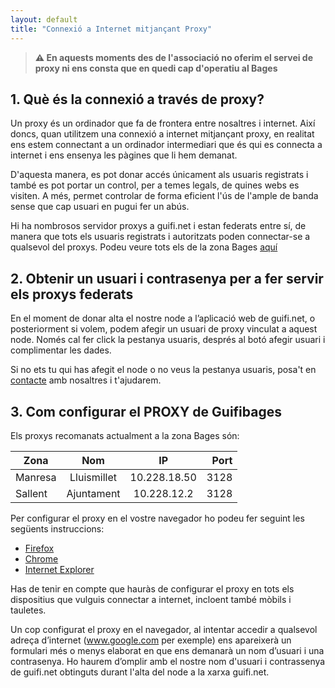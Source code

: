 ```yaml
---
layout: default
title: "Connexió a Internet mitjançant Proxy"
---
```


> **⚠️ En aquests moments des de l'associació no oferim el servei de proxy ni ens consta que en quedi cap d'operatiu al Bages**

## 1. Què és la connexió a través de proxy?

Un proxy és un ordinador que fa de frontera entre nosaltres i internet. Així doncs, quan utilitzem una connexió a internet mitjançant proxy, en realitat ens estem connectant a un ordinador intermediari que és qui es connecta a internet i ens ensenya les pàgines que li hem demanat.

D'aquesta manera, es pot donar accés únicament als usuaris registrats i també es pot portar un control, per a temes legals, de quines webs es visiten. A més, permet controlar de forma eficient l'ús de l'ample de banda sense que cap usuari en pugui fer un abús.


Hi ha nombrosos servidor proxys a guifi.net i estan federats entre sí, de manera que tots els usuaris registrats i autoritzats poden connectar-se a qualsevol del proxys. Podeu veure tots els de la zona Bages [aquí](https://guifi.net/ca/node/2426/view/services)

## 2. Obtenir un usuari i contrasenya per a fer servir els proxys federats

En el moment de donar alta el nostre node a l’aplicació web de guifi.net, o posteriorment si volem, podem afegir un usuari de proxy vinculat a aquest node. Només cal fer click la pestanya usuaris, després al botó afegir usuari i complimentar les dades.

Si no ets tu qui has afegit el node o no veus la pestanya usuaris, posa't en [contacte](/contacte/) amb nosaltres i t'ajudarem.

## 3. Com configurar el PROXY de Guifibages

Els proxys recomanats actualment a la zona Bages són:

| Zona          | Nom           | IP           | Port    |
| ------------- |:-------------:| :-----------:|--------:|
| Manresa       | Lluismillet   | 10.228.18.50 | 3128    |
| Sallent       | Ajuntament    | 10.228.12.2  | 3128    |

Per configurar el proxy en el vostre navegador ho podeu fer seguint les següents instruccions:

* [Firefox](http://es.wikihow.com/configurar-un-proxy-en-Firefox)
* [Chrome](http://www.ehowenespanol.com/servidor-proxy-google-chrome-como_20369/)
* [Internet Explorer](http://windows.microsoft.com/es-es/windows/change-internet-explorer-proxy-server-settings#1TC=windows-7)

Has de tenir en compte que hauràs de configurar el proxy en tots els dispositius que vulguis connectar a internet, incloent també mòbils i tauletes.

Un cop configurat el proxy en el navegador, al intentar accedir a qualsevol adreça d’internet (www.google.com per exemple) ens apareixerà un formulari més o menys elaborat en que ens demanarà un nom d’usuari i una contrasenya. Ho haurem d’omplir amb el nostre nom d'usuari i contrassenya de guifi.net obtinguts durant l'alta del node a la xarxa guifi.net.
